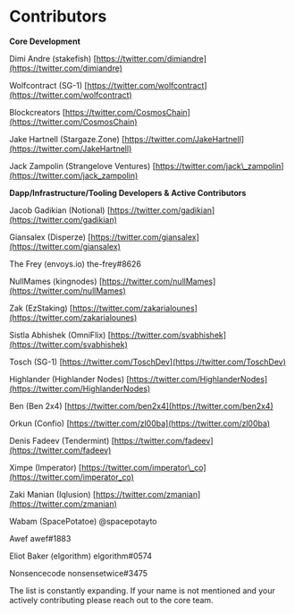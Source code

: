 # Contributors

**Core Development**

Dimi Andre \(stakefish\) [https://twitter.com/dimiandre](https://twitter.com/dimiandre)

Wolfcontract \(SG-1\) [https://twitter.com/wolfcontract](https://twitter.com/wolfcontract)

Blockcreators [https://twitter.com/CosmosChain](https://twitter.com/CosmosChain)

Jake Hartnell \(Stargaze.Zone\) [https://twitter.com/JakeHartnell](https://twitter.com/JakeHartnell)

Jack Zampolin \(Strangelove Ventures\) [https://twitter.com/jack\_zampolin](https://twitter.com/jack_zampolin)



**Dapp/Infrastructure/Tooling Developers & Active Contributors**

Jacob Gadikian \(Notional\) [https://twitter.com/gadikian](https://twitter.com/gadikian)

Giansalex \(Disperze\) [https://twitter.com/giansalex](https://twitter.com/giansalex)

The Frey \(envoys.io\) the-frey\#8626

NullMames \(kingnodes\) [https://twitter.com/nullMames](https://twitter.com/nullMames)

Zak \(EzStaking\) [https://twitter.com/zakarialounes](https://twitter.com/zakarialounes)

Sistla Abhishek \(OmniFlix\) [https://twitter.com/svabhishek](https://twitter.com/svabhishek)

Tosch \(SG-1\) [https://twitter.com/ToschDev](https://twitter.com/ToschDev)

Highlander \(Highlander Nodes\) [https://twitter.com/HighlanderNodes](https://twitter.com/HighlanderNodes)

Ben  \(Ben 2x4\) [https://twitter.com/ben2x4](https://twitter.com/ben2x4)

Orkun \(Confio\) [https://twitter.com/zl00ba](https://twitter.com/zl00ba)

Denis Fadeev \(Tendermint\) [https://twitter.com/fadeev](https://twitter.com/fadeev)

Ximpe \(Imperator\) [https://twitter.com/imperator\_co](https://twitter.com/imperator_co)

Zaki Manian \(Iqlusion\) [https://twitter.com/zmanian](https://twitter.com/zmanian)

Wabam \(SpacePotatoe\) @spacepotayto

Awef awef\#1883

Eliot Baker \(elgorithm\) elgorithm\#0574

Nonsencecode nonsensetwice\#3475



The list is constantly expanding. If your name is not mentioned and your actively contributing please reach out to the core team.













